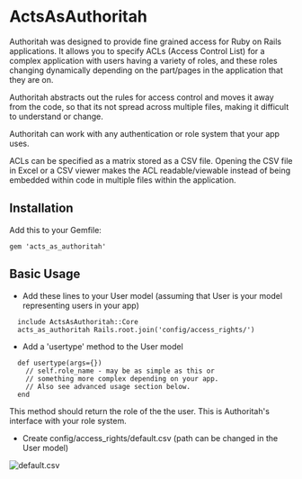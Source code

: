 ActsAsAuthoritah
================

Authoritah was designed to provide fine grained access for Ruby on Rails applications. It allows you to specify ACLs (Access Control List) for a complex application with users having a variety of roles, and these roles changing dynamically depending on the part/pages in the application that they are on.

Authoritah abstracts out the rules for access control and moves it away from the code, so that its not spread across multiple files, making it difficult to understand or change.

Authoritah can work with any authentication or role system that your app uses.

ACLs can be specified as a matrix stored as a CSV file. Opening the CSV file in Excel or a CSV viewer makes the ACL readable/viewable instead of being embedded within code in multiple files within the application.

Installation
------------

Add this to your Gemfile:

```gem 'acts_as_authoritah'```

Basic Usage
-----------

* Add these lines to your User model (assuming that User is your model representing users in your app)

```
  include ActsAsAuthoritah::Core
  acts_as_authoritah Rails.root.join('config/access_rights/')
```

* Add a 'usertype' method to the User model

```
  def usertype(args={})
    // self.role_name - may be as simple as this or
    // something more complex depending on your app.
    // Also see advanced usage section below.
  end
```

This method should return the role of the the user. This is Authoritah's interface with your role system.

* Create config/access_rights/default.csv (path can be changed in the User model)

![default.csv](https://photos-4.dropbox.com/t/2/AACrz2ZBvZ3IW-jkCCnZTFgZsb2rJJ7uLdF6jKz4B-448w/12/16078516/png/32x32/1/1438621200/0/2/Screenshot%202015-08-03%2020.45.55.png/CLSt1QcgASACIAMgBCAFIAYgBygBKAIoBw/xu44g4ZZUOlR81T6LJ4Ccaio-_LyAw3lDDlGOLMpRhI?size_mode=5)




